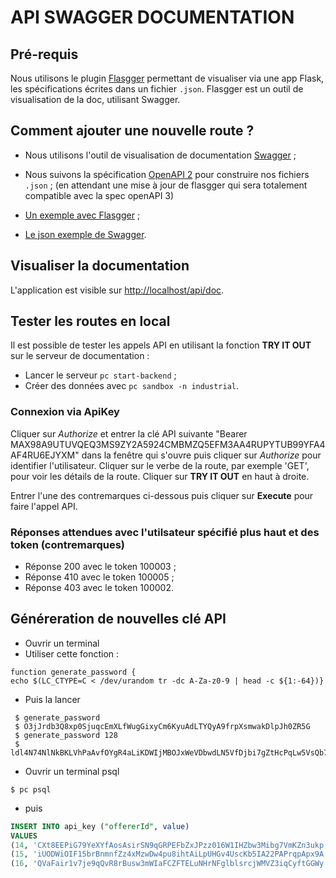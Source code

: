 # API SWAGGER DOCUMENTATION

## Pré-requis

Nous utilisons le plugin [Flasgger](https://github.com/rochacbruno/flasgger) permettant de visualiser via une app Flask, les spécifications écrites dans un fichier `.json`.
Flasgger est un outil de visualisation de la doc, utilisant Swagger.

## Comment ajouter une nouvelle route ?

- Nous utilisons l'outil de visualisation de documentation [Swagger](https://swagger.io/docs/specification/2-0/basic-structure/) ;
- Nous suivons la spécification [OpenAPI 2](https://github.com/OAI/OpenAPI-Specification/) pour construire nos fichiers `.json` ;
(en attendant une mise à jour de flasgger qui sera totalement compatible avec la spec openAPI 3)

- [Un exemple avec Flasgger](https://github.com/flasgger/flasgger/blob/master/examples/example_app.py) ;
- [Le json exemple de Swagger](https://petstore.swagger.io/#/).

## Visualiser la documentation

L'application est visible sur [http://localhost/api/doc](http://localhost/api/doc).

## Tester les routes en local

Il est possible de tester les appels API en utilisant la fonction **TRY IT OUT** sur le serveur de documentation :

- Lancer le serveur `pc start-backend` ;
- Créer des données avec `pc sandbox -n industrial`.

### Connexion via ApiKey

Cliquer sur *Authorize* et entrer la clé API suivante "Bearer MAX98A9UTUVQEQ3MS9ZY2A5924CMBMZQ5EFM3AA4RUPYTUB99YFA4AF4RU6EJYXM" dans la fenêtre qui s'ouvre puis cliquer sur *Authorize* pour identifier l'utilisateur.
Cliquer sur le verbe de la route, par exemple 'GET', pour voir les détails de la route.
Cliquer sur **TRY IT OUT**  en haut à droite.

Entrer l'une des contremarques ci-dessous puis cliquer sur **Execute** pour faire l'appel API.

### Réponses attendues avec l'utilsateur spécifié plus haut et des token (contremarques)

- Réponse 200 avec le token 100003 ;
- Réponse 410 avec le token 100005 ;
- Réponse 403 avec le token 100002.

## Généreration de nouvelles clé API

- Ouvrir un terminal
- Utiliser cette fonction :

```shell
function generate_password {
echo $(LC_CTYPE=C < /dev/urandom tr -dc A-Za-z0-9 | head -c ${1:-64})}
```

- Puis la lancer

```shell
 $ generate_password
 $ O3jJrdb3Q8xp0SjuqcEmXLfWugGixyCm6KyuAdLTYQyA9frpXsmwakDlpJh0ZR5G
 $ generate_password 128
 $ ldl4N74NlNkBKLVhPaAvfOYgR4aLiKDWIjMBOJxWeVDbwdLN5VfDjbi7gZtHcPqLw5VsQb72rfPEP3THq6rhBFTZGnHIl36U5hhIFSyVGRmTqbI91ytmK61AMUSLZOb9
 ```

- Ouvrir un terminal psql

```shell
$ pc psql
```

- puis

```sql
INSERT INTO api_key ("offererId", value)
VALUES
(14, 'CXt8EEPiG79YeXYfAosAsirSN9qGRPEFbZxJPzz016W1IHZbw3Mibg7VmKZn3ukp'),
(15, 'iUODWiOIF15brBnmnfZz4xMzwDw4pu8ihtAiLpUHGv4UscKb5IA22PAPrqpApx9A'),
(16, 'QVaFair1v7je9qQvR8rBusw3mWIaFCZFTELuNHrNFglblsrcjWMVZ3iqCyftGGWy');
```

